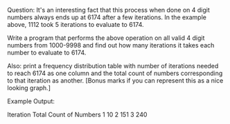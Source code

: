 Question:
It's an interesting fact that this process when done on 4 digit numbers always ends up at 6174 after a few iterations. In the example above, 1112 took 5 iterations to evaluate to 6174.

Write a program that performs the above operation on all valid 4 digit numbers from 1000-9998 and find out how many iterations it takes each number to evaluate to 6174.

Also: print a frequency distribution table with number of iterations needed to reach 6174 as one column and the total count of numbers corresponding to that iteration as another. [Bonus marks if you can represent this as a nice looking graph.]

Example Output:

Iteration Total Count of Numbers
1 10
2 151
3 240